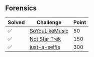 ## Forensics

| Solved | Challenge | Point |
| ------ | --------- | ----- |
| :white_check_mark: | [SoYouLikeMusic](soyoulikemusic-50) | 50 |
| :white_check_mark: | [Not Star Trek](not-star-trek-150) | 150 |
| :white_check_mark: | [just-a-selfie](just-a-selfie-300) | 300 |